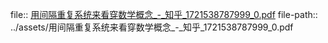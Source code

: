 file:: [用间隔重复系统来看穿数学概念_-_知乎_1721538787999_0.pdf](../assets/用间隔重复系统来看穿数学概念_-_知乎_1721538787999_0.pdf)
file-path:: ../assets/用间隔重复系统来看穿数学概念_-_知乎_1721538787999_0.pdf
